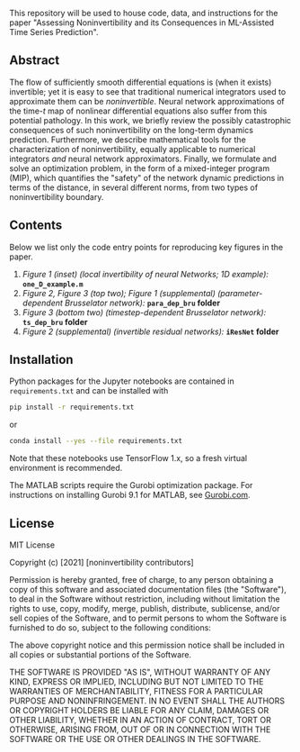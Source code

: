 This repository will be used to house code, data, and instructions for the paper "Assessing Noninvertibility and its Consequences in ML-Assisted
Time Series Prediction".

## Abstract

The flow of sufficiently smooth differential equations is (when it exists) invertible; 
yet it is easy to see that traditional numerical integrators used to approximate them can be *noninvertible*.
Neural network approximations of the time-$t$ map of nonlinear differential equations also suffer from this potential pathology.
In this work, we briefly review the possibly catastrophic consequences of such noninvertibility on the long-term dynamics prediction. Furthermore, we describe mathematical tools for the characterization of noninvertibility, equally applicable to numerical integrators *and* neural network approximators. Finally, we formulate and solve an optimization problem, in the form of a mixed-integer program (MIP), which quantifies the "safety" of the network dynamic predictions in terms of the distance, in several different norms, from two types of noninvertibility boundary.

## Contents
Below we list only the code entry points for reproducing key figures in the paper.

1. _Figure 1 (inset) (local invertibility of neural Networks; 1D example):_ **`one_D_example.m`**
2. _Figure 2, Figure 3 (top two); Figure 1 (supplemental) (parameter-dependent Brusselator network):_ **`para_dep_bru` folder**
3. _Figure 3 (bottom two) (timestep-dependent Brusselator network):_ **`ts_dep_bru` folder** 
4. _Figure 2 (supplemental) (invertible residual networks):_ **`iResNet` folder**

## Installation

Python packages for the Jupyter notebooks are contained in `requirements.txt` and can be installed with

```bash
pip install -r requirements.txt
```
or
```bash
conda install --yes --file requirements.txt
```

Note that these notebooks use TensorFlow 1.x, so a fresh virtual environment is recommended.

The MATLAB scripts require the Gurobi optimization package. For instructions on installing Gurobi 9.1 for MATLAB, see [Gurobi.com](https://www.gurobi.com/documentation/9.1/quickstart_mac/matlab_setting_up_grb_for_.html).

## License

MIT License

Copyright (c) [2021] [noninvertibility contributors]

Permission is hereby granted, free of charge, to any person obtaining a copy
of this software and associated documentation files (the "Software"), to deal
in the Software without restriction, including without limitation the rights
to use, copy, modify, merge, publish, distribute, sublicense, and/or sell
copies of the Software, and to permit persons to whom the Software is
furnished to do so, subject to the following conditions:

The above copyright notice and this permission notice shall be included in all
copies or substantial portions of the Software.

THE SOFTWARE IS PROVIDED "AS IS", WITHOUT WARRANTY OF ANY KIND, EXPRESS OR
IMPLIED, INCLUDING BUT NOT LIMITED TO THE WARRANTIES OF MERCHANTABILITY,
FITNESS FOR A PARTICULAR PURPOSE AND NONINFRINGEMENT. IN NO EVENT SHALL THE
AUTHORS OR COPYRIGHT HOLDERS BE LIABLE FOR ANY CLAIM, DAMAGES OR OTHER
LIABILITY, WHETHER IN AN ACTION OF CONTRACT, TORT OR OTHERWISE, ARISING FROM,
OUT OF OR IN CONNECTION WITH THE SOFTWARE OR THE USE OR OTHER DEALINGS IN THE
SOFTWARE.
